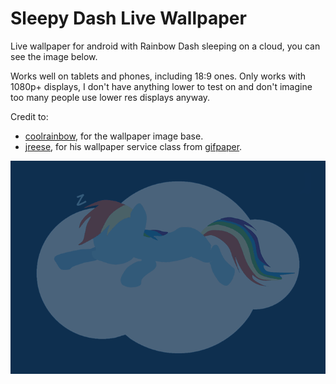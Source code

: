 # Sleepy Dash Live Wallpaper

Live wallpaper for android with Rainbow Dash sleeping on a cloud, you can see the image below.

Works well on tablets and phones, including 18:9 ones.
Only works with 1080p+ displays, I don't have anything lower to test on and don't imagine too many people use lower res displays anyway.


Credit to:
* [coolrainbow](https://derpibooru.org/1495427), for the wallpaper image base.
* [jreese](https://github.com/jreese), for his wallpaper service class from [gifpaper](https://github.com/jreese/gifpaper).

![gif](https://raw.githubusercontent.com/tkmarsh/Sleepy-Dash-LWP/master/app/src/main/res/raw/dash_720.gif)
